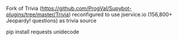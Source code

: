 Fork of Trivia (https://github.com/ProgVal/Supybot-plugins/tree/master/Trivia) reconfigured to use jservice.io (156,800+ Jeopardy! questions) as trivia source

pip install requests unidecode
